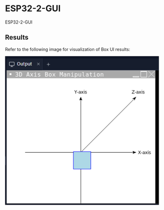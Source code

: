 # ESP32-2-GUI
ESP32-2-GUI


## Results
Refer to the following image for visualization of Box UI results:
    
  <img src="https://github.com/AtharvaPawar456/ESP32-2-GUI/blob/main/Screenshot%202024-08-30%20152340.png" alt="Box UI Demo" width="600"/>
